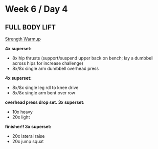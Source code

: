 # Week 6 / Day 4

## FULL BODY LIFT

[Strength Warmup](./strength_warmup.md)

**4x superset:**
- 8x hip thrusts (support/suspend upper back on bench; lay a dumbbell across hips for increase challenge)
- 8x/8x single arm dumbbell overhead press

**4x superset:**
- 8x/8x single leg rdl to knee drive
- 8x/8x single arm bent over row

**overhead press drop set. 3x superset:**
- 10x heavy
- 20x light

**finisher!! 3x superset:**
- 20x lateral raise
- 20x jump squat